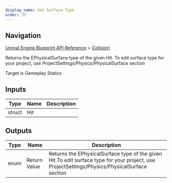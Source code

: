 ```yaml
---
display_name: Get Surface Type
order: 33
---
```

## Navigation

[Unreal Engine Blueprint API Reference](https://dev.epicgames.com/documentation/en-us/unreal-engine/BlueprintAPI) > [Collision](https://dev.epicgames.com/documentation/en-us/unreal-engine/BlueprintAPI/Collision)

Returns the EPhysicalSurface type of the given Hit.
To edit surface type for your project, use ProjectSettings/Physics/PhysicalSurface section

Target is Gameplay Statics

## Inputs

| Type | Name | Description |
| --- | --- | --- |
| struct | Hit |  |

## Outputs

| Type | Name | Description |
| --- | --- | --- |
| enum | Return Value | Returns the EPhysicalSurface type of the given Hit.To edit surface type for your project, use ProjectSettings/Physics/PhysicalSurface section |
